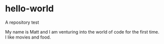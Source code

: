# hello-world
A repository test


My name is Matt and I am venturing into the world of code for the first time.  I like movies and food.
